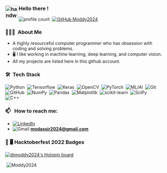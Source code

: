 ### <img alt="handwavegif" src="https://user-images.githubusercontent.com/39513876/112366216-8cfe7400-8cfe-11eb-8116-7d3dbae20e97.gif" width='40' align="left"/> Hello there !
![profile count](https://komarev.com/ghpvc/?username=Moddy2024&color=blue)&nbsp;
[![GitHub Moddy2024](https://img.shields.io/github/followers/Moddy2024?label=follow&style=social)](https://github.com/Moddy2024)&nbsp;
### 👨🏻‍💻 &nbsp;About Me

- A highly resourceful computer programmer who has obsession with coding and solving problems.
-  🖥️ I like working in machine learning, deep learning, and computer vision.
-  All my projects are listed here in this github account.


### 🛠 &nbsp;Tech Stack

![Python](https://img.shields.io/badge/-Python-05122A?style=flat&logo=python)&nbsp;
![Tensorflow](https://img.shields.io/badge/-Tensorflow-05122A?style=flat&logo=tensorflow)&nbsp;
![Keras](https://img.shields.io/badge/Keras-%23D00000.svg?style=flate&logo=Keras&logoColor=white)&nbsp;
![OpenCV](https://img.shields.io/badge/-OpenCV-05122A?style=flat&logo=opencv)&nbsp;
![PyTorch](https://img.shields.io/badge/PyTorch-%23EE4C2C.svg?style=flat&logo=PyTorch&logoColor=white)&nbsp;
![ML/AI](https://img.shields.io/badge/-ML/AI-05122A?)&nbsp;
![Git](https://img.shields.io/badge/-Git-05122A?style=flat&logo=git)&nbsp;
![GitHub](https://img.shields.io/badge/-GitHub-05122A?style=flat&logo=github)&nbsp;
![NumPy](https://img.shields.io/badge/numpy%20-%23013243.svg?&style=flat&logo=numpy&logoColor=white)&nbsp;
![Pandas](https://img.shields.io/badge/pandas%20-%23150458.svg?&style=flat&logo=pandas&logoColor=white)&nbsp;
![Matplotlib](https://img.shields.io/badge/Matplotlib-%23ffffff.svg?style=flat&logo=Matplotlib&logoColor=black)&nbsp;
![scikit-learn](https://img.shields.io/badge/scikit--learn-%23F7931E.svg?style=flat&logo=scikit-learn&logoColor=white)&nbsp;
![SciPy](https://img.shields.io/badge/SciPy-%230C55A5.svg?style=flat&logo=scipy&logoColor=%white)&nbsp;
![C++](https://img.shields.io/badge/C%2B%2B-%23013243.svg?style=flat&logo=c%2B%2B&logoColor=blue)&nbsp;


### 📫 &nbsp; How to reach me:
- <a href="https://www.linkedin.com/in/modassir-afzal/"><img alt="LinkedIn" src="https://img.shields.io/badge/linkedin%20-%230077B5.svg?&style=flat&logo=linkedin&logoColor=white"/></a> &nbsp;
- ![Gmail](https://img.shields.io/badge/Gmail-D14836?style=flat&logo=gmail&logoColor=white) **modassir2024@gmail.com** &nbsp; 

### 💼 🖥️ Hacktoberfest 2022 Badges
[![@moddy2024's Holopin board](https://holopin.me/moddy2024)](https://holopin.io/@moddy2024)

<p>&nbsp;<img align="center" src="https://github-readme-stats.vercel.app/api?username=Moddy2024&show_icons=true&theme=synthwave&locale=en" alt="Moddy2024" /></p>

<!---
Moddy2024/Moddy2024 is a ✨ special ✨ repository because its `README.md` (this file) appears on your GitHub profile.
You can click the Preview link to take a look at your changes.
--->
